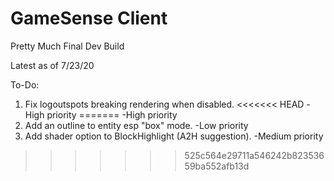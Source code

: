 # GameSense Client

Pretty Much Final Dev Build

Latest as of 7/23/20

To-Do:
1) Fix logoutspots breaking rendering when disabled.
<<<<<<< HEAD
    -High priority
=======
    -High priority
2) Add an outline to entity esp "box" mode.
    -Low priority
3) Add shader option to BlockHighlight (A2H suggestion).
    -Medium priority
>>>>>>> 525c564e29711a546242b82353659ba552afb13d
